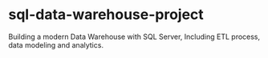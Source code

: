 # sql-data-warehouse-project
Building a modern Data Warehouse with SQL Server, Including ETL process, data modeling and analytics.
